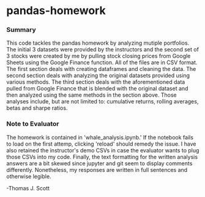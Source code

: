 # pandas-homework

### Summary
This code tackles the pandas homework by analyzing mutiple portfolios. The initial 3 datasets were provided by the instructors and the second set of 3 stocks were created by me by pulling stock closing prices from Google Sheets using the Google Finance function. All of the files are in CSV format. The first section deals with creating dataframes and cleaning the data. The second section deals with analyzing the original datasets provided using various methods. The third section deals with the aforementioned data pulled from Google Finance that is blended with the original dataset and then analyzed using the same methods in the section above. Those analyses include, but are not limited to: cumulative returns, rolling averages, betas and sharpe ratios.

### Note to Evaluator
The homework is contained in 'whale_analysis.ipynb.' If the notebook fails to load on the first attemp, clicking 'reload' should remedy the issue. I have also retained the instructor's demo CSVs in case the evaluator wants to plug those CSVs into my code. Finally, the text formatting for the written analysis answers are a bit skewed since jupyter and git seem to display comments differently. Nonetheless, my responses are written in full sentences and otherwise legible.

-Thomas J. Scott
